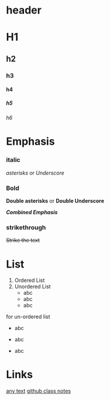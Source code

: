 # header
# H1
## h2
### h3
#### h4
##### h5
###### h6

# Emphasis
### italic
*asterisks* or _Underscore_
### Bold
**Double asterisks** or __Double Underscore__

*__Combined Emphasis__*
### strikethrough
~~Strike the text~~
# List
1. Ordered List
2. Unordered List
    - abc
    * abc
    + abc

for un-ordered list
- abc
* abc
+ abc

# Links
[any text](url)
[github class notes](https://github.com/public-apis/public-apis)
